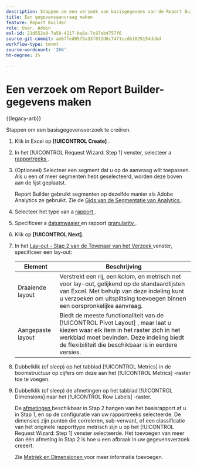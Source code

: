 ```yaml
---
description: Stappen om een verzoek van basisgegevens van de Report Builder te creëren.
title: Een gegevensaanvraag maken
feature: Report Builder
role: User, Admin
exl-id: 21d552a0-7a58-4217-ba8a-7c87eb4757f6
source-git-commit: ae6ffed05f5a33f032d0c7471ccdb1029154ddbd
workflow-type: tm+mt
source-wordcount: '266'
ht-degree: 1%

---
```


# Een verzoek om Report Builder-gegevens maken

{{legacy-arb}}

Stappen om een basisgegevensverzoek te creëren.

1. Klik in Excel op **[!UICONTROL Create]** .
1. In het [!UICONTROL Request Wizard: Step 1] venster, selecteer a [ rapportreeks ](/help/analyze/legacy-report-builder/data-requests/selecting-report-suites/t-select-report-suites.md).
1. (Optioneel) Selecteer een segment dat u op de aanvraag wilt toepassen. Als u een of meer segmenten hebt geselecteerd, worden deze boven aan de lijst geplaatst.

   Report Builder gebruikt segmenten op dezelfde manier als Adobe Analytics ze gebruikt. Zie de [ Gids van de Segmentatie van Analytics ](https://experienceleague.adobe.com/docs/analytics/components/segmentation/seg-home.html?lang=nl-NL).
1. Selecteer het type van a [ rapport ](/help/analyze/legacy-report-builder/data-requests/c-report-types/select-report-types.md).
1. Specificeer a [ datumwaaier ](/help/analyze/legacy-report-builder/data-requests/configuring-report-dates/custom-calendar.md) en rapport [ granularity ](/help/analyze/legacy-report-builder/data-requests/configuring-report-dates/granularity.md).
1. Klik op **[!UICONTROL Next]**.
1. In het [ Lay-out - Stap 2 van de Tovenaar van het Verzoek ](/help/analyze/legacy-report-builder/layout/layout.md) venster, specificeer een lay-out:

   | Element | Beschrijving |
   |---|---|
   | Draaiende layout | Verstrekt een rij, een kolom, en metrisch net voor lay-out, gelijkend op de standaardlijsten van Excel. Met behulp van deze indeling kunt u verzoeken om uitsplitsing toevoegen binnen een oorspronkelijke aanvraag. |
   | Aangepaste layout | Biedt de meeste functionaliteit van de [!UICONTROL Pivot Layout] , maar laat u kiezen waar elk item in het raster zich in het werkblad moet bevinden. Deze indeling biedt de flexibiliteit die beschikbaar is in eerdere versies. |

1. Dubbelklik (of sleep) op het tabblad [!UICONTROL Metrics] in de boomstructuur op cijfers om deze aan het [!UICONTROL Metrics] -raster toe te voegen.
1. Dubbelklik (of sleep) de afmetingen op het tabblad [!UICONTROL Dimensions] naar het [!UICONTROL Row Labels] -raster.

   De [ afmetingen ](https://experienceleague.adobe.com/docs/analytics/analyze/legacy-report-builder/layout/filter-dimenson/filter-dimensions.html?lang=nl-NL) beschikbaar in Stap 2 hangen van het basisrapport af u in Stap 1, en op de configuratie van uw rapportreeks selecteerde. De dimensies zijn punten die correleren, sub-verwant, of een classificatie van het originele rapporttype metrisch zijn u op het [!UICONTROL Request Wizard: Step 1] venster selecteerde. Het toevoegen van meer dan één afmeting in Stap 2 is hoe u een afbraak in uw gegevensverzoek creeert.

   Zie [ Metriek en Dimensionen ](/help/analyze/legacy-report-builder/layout/c-metrics-dimensions/t-add-metrics-and-dimensions.md) voor meer informatie toevoegen.
